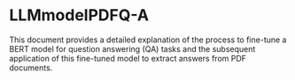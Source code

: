 # LLMmodelPDFQ-A
This document provides a detailed explanation of the process to fine-tune a BERT model for  question answering (QA) tasks and the subsequent application of this fine-tuned model to  extract answers from PDF documents. 
